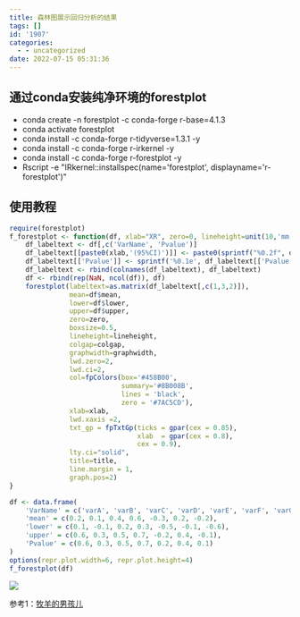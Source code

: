```yaml
---
title: 森林图展示回归分析的结果
tags: []
id: '1907'
categories:
  - - uncategorized
date: 2022-07-15 05:31:36
---
```


## 通过conda安装纯净环境的forestplot

*   conda create -n forestplot -c conda-forge r-base=4.1.3
*   conda activate forestplot
*   conda install -c conda-forge r-tidyverse=1.3.1 -y
*   conda install -c conda-forge r-irkernel -y
*   conda install -c conda-forge r-forestplot -y
*   Rscript -e "IRkernel::installspec(name='forestplot', displayname='r-forestplot')"

## 使用教程

```R
require(forestplot)
f_forestplot <- function(df, xlab="XR", zero=0, lineheight=unit(10,'mm'), colgap=unit(2,'mm'), graphwidth=unit(60,'mm'), title="Forestplot"){
    df_labeltext <- df[,c('VarName', 'Pvalue')]
    df_labeltext[[paste0(xlab,'(95%CI)')]] <- paste0(sprintf("%0.2f", df$mean),'(',sprintf("%0.2f", df$lower),'~',sprintf("%0.2f", df$upper),')')
    df_labeltext[['Pvalue']] <- sprintf('%0.1e', df_labeltext[['Pvalue']])
    df_labeltext <- rbind(colnames(df_labeltext), df_labeltext)
    df <- rbind(rep(NaN, ncol(df)), df)
    forestplot(labeltext=as.matrix(df_labeltext[,c(1,3,2)]),
               mean=df$mean,
               lower=df$lower,
               upper=df$upper,
               zero=zero,
               boxsize=0.5,
               lineheight=lineheight,
               colgap=colgap,
               graphwidth=graphwidth,
               lwd.zero=2,
               lwd.ci=2, 
               col=fpColors(box='#458B00',
                            summary='#8B008B',
                            lines = 'black',
                            zero = '#7AC5CD'),
               xlab=xlab,
               lwd.xaxis =2,
               txt_gp = fpTxtGp(ticks = gpar(cex = 0.85),
                                xlab  = gpar(cex = 0.8),
                                cex = 0.9),
               lty.ci="solid",
               title=title, 
               line.margin = 1,
               graph.pos=2)
}
```

```R
df <- data.frame(
    'VarName' = c('varA', 'varB', 'varC', 'varD', 'varE', 'varF', 'varG'),
    'mean' = c(0.2, 0.1, 0.4, 0.6, -0.3, 0.2, -0.2),
    'lower' = c(0.1, -0.1, 0.2, 0.3, -0.5, -0.1, -0.6),
    'upper' = c(0.6, 0.3, 0.5, 0.7, -0.2, 0.4, -0.1),
    'Pvalue' = c(0.6, 0.3, 0.5, 0.7, 0.2, 0.4, 0.1)
)
options(repr.plot.width=6, repr.plot.height=4)
f_forestplot(df)
```

![](https://img.limour.top/archives_2023/blog/20220715133104.webp)

参考1：[牧羊的男孩儿](https://zhuanlan.zhihu.com/p/344796817)